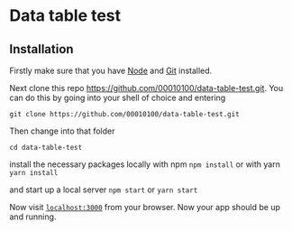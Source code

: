# Data table test

## Installation

Firstly make sure that you have [Node](https://nodejs.org/en/download/) and [Git](https://git-scm.com/book/en/v2/Getting-Started-Installing-Git) installed.

Next clone this repo https://github.com/00010100/data-table-test.git. You can do this by going into your shell of choice and entering
```
git clone https://github.com/00010100/data-table-test.git
```
Then change into that folder
```
cd data-table-test
```

install the necessary packages locally with npm
``` npm install ``` or with yarn ``` yarn install ```

and start up a local server
``` npm start ``` or ``` yarn start ```

Now visit [`localhost:3000`](http://localhost:3000) from your browser. Now your app should be up and running.
